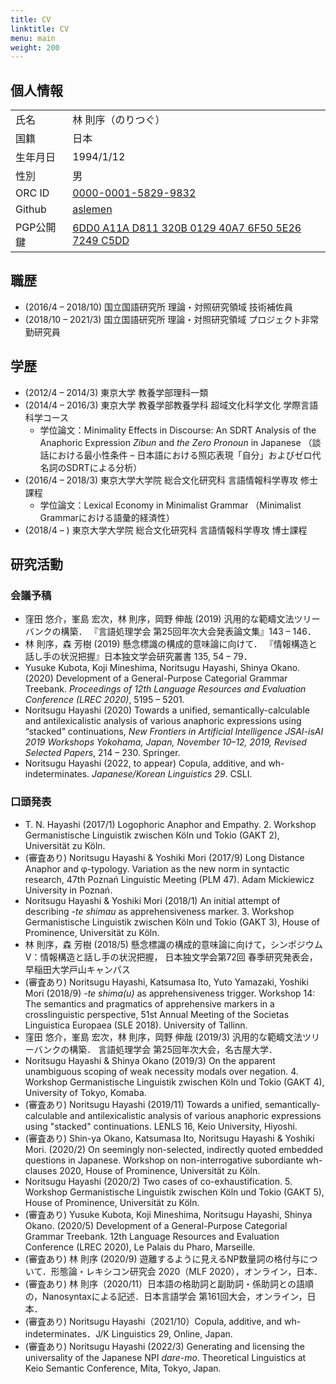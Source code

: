 ```yaml
---
title: CV
linktitle: CV
menu: main
weight: 200
---
```

## 個人情報

|           |                     | 
| --------- | ------------------- | 
| 氏名      | 林 則序（のりつぐ） | 
| 国籍      | 日本                | 
| 生年月日  | 1994/1/12           | 
| 性別      | 男                  | 
| ORC ID    | [0000-0001-5829-9832](https://orcid.org/0000-0001-5829-9832) |
| Github   | [aslemen](https://github.com/aslemen) |
| PGP公開鍵 | [6DD0 A11A D811 320B 0129 40A7 6F50 5E26 7249 C5DD](https://github.com/aslemen.gpg) | 

## 職歴
- (2016/4 &ndash; 2018/10) 国立国語研究所 理論・対照研究領域 技術補佐員
- (2018/10 &ndash; 2021/3) 国立国語研究所 理論・対照研究領域 プロジェクト非常勤研究員

## 学歴
- (2012/4 &ndash; 2014/3) 東京大学 教養学部理科一類
- (2014/4 &ndash; 2016/3) 東京大学 教養学部教養学科 超域文化科学文化 学際言語科学コース
    - 学位論文：Minimality Effects in Discourse: An SDRT Analysis of the Anaphoric Expression _Zibun_ and _the Zero Pronoun_ in Japanese
        （談話における最小性条件 &ndash; 日本語における照応表現「自分」およびゼロ代名詞のSDRTによる分析）
- (2016/4 &ndash; 2018/3) 東京大学大学院 総合文化研究科 言語情報科学専攻 修士課程
    - 学位論文：Lexical Economy in Minimalist Grammar
        （Minimalist Grammarにおける語彙的経済性）
- (2018/4 &ndash; ) 東京大学大学院 総合文化研究科 言語情報科学専攻 博士課程

## 研究活動
### 会議予稿
- 窪田 悠介，峯島 宏次，林 則序，岡野 伸哉 (2019) 汎用的な範疇文法ツリーバンクの構築．
    『言語処理学会 第25回年次大会発表論文集』143 &ndash; 146．
- 林 則序，森 芳樹 (2019) 懸念標識の構成的意味論に向けて．
    『情報構造と話し手の状況把握』日本独文学会研究叢書 135, 54 &ndash; 79．
- Yusuke Kubota, Koji Mineshima, Noritsugu Hayashi, Shinya Okano. (2020) 
    Development of a General-Purpose Categorial Grammar Treebank. 
    _Proceedings of 12th Language Resources and Evaluation Conference (LREC 2020)_, 5195 &ndash; 5201.
- Noritsugu Hayashi (2020) 
    Towards a unified, semantically-calculable and antilexicalistic analysis of various anaphoric expressions using “stacked” continuations, 
    _New Frontiers in Artificial Intelligence JSAI-isAI 2019 Workshops Yokohama, Japan, November 10–12, 2019, Revised Selected Papers_,
    214 &ndash; 230. 
    Springer.
- Noritsugu Hayashi (2022, to appear) Copula, additive, and wh-indeterminates. _Japanese/Korean Linguistics 29_. CSLI.

### 口頭発表
- T. N. Hayashi (2017/1) Logophoric Anaphor and Empathy. 
    2. Workshop Germanistische Linguistik zwischen Köln und Tokio (GAKT 2), Universität zu Köln.
- <span>(審査あり)</span> Noritsugu Hayashi & Yoshiki Mori (2017/9) Long Distance Anaphor and φ-typology. 
    Variation as the new norm in syntactic research, 47th Poznań Linguistic Meeting (PLM 47). 
    Adam Mickiewicz University in Poznań.
- Noritsugu Hayashi & Yoshiki Mori (2018/1) An initial attempt of describing _-te shimau_ as apprehensiveness marker. 
    3. Workshop Germanistische Linguistik zwischen Köln und Tokio (GAKT 3), 
    House of Prominence, Universität zu Köln.
- 林 則序，森 芳樹 (2018/5) 懸念標識の構成的意味論に向けて，シンポジウムV：情報構造と話し手の状況把握，
    日本独文学会第72回 春季研究発表会，早稲田大学戸山キャンパス
- <span>(審査あり)</span> Noritsugu Hayashi, Katsumasa Ito, Yuto Yamazaki, Yoshiki Mori (2018/9) 
    _-te shima(u)_ as apprehensiveness trigger. 
    Workshop 14: The semantics and pragmatics of apprehensive markers in a crosslinguistic perspective, 51st Annual Meeting of the Societas Linguistica Europaea (SLE 2018). 
    University of Tallinn.
- 窪田 悠介，峯島 宏次，林 則序，岡野 伸哉 (2019/3) 汎用的な範疇文法ツリーバンクの構築．
        言語処理学会 第25回年次大会，名古屋大学．
- Noritsugu Hayashi & Shinya Okano (2019/3) On the apparent unambiguous scoping of weak necessity modals over negation. 
    4. Workshop Germanistische Linguistik zwischen Köln und Tokio (GAKT 4), 
    University of Tokyo, Komaba.
- <span>(審査あり)</span> Noritsugu Hayashi (2019/11) Towards a unified, semantically-calculable and antilexicalistic analysis of various anaphoric expressions using "stacked" continuations. 
    LENLS 16, Keio University, Hiyoshi.
- <span>(審査あり)</span> Shin-ya Okano, Katsumasa Ito, Noritsugu Hayashi & Yoshiki Mori. (2020/2) 
    On seemingly non-selected, indirectly quoted embedded questions in Japanese. 
    Workshop on non-interrogative subordiante wh-clauses 2020, House of Prominence, Universität zu Köln.
- Noritsugu Hayashi (2020/2) Two cases of co-exhaustification. 
    5. Workshop Germanistische Linguistik zwischen Köln und Tokio (GAKT 5), House of Prominence, Universität zu Köln.
- <span>(審査あり)</span> Yusuke Kubota, Koji Mineshima, Noritsugu Hayashi, Shinya Okano. (2020/5) 
    Development of a General-Purpose Categorial Grammar Treebank. 
    12th Language Resources and Evaluation Conference (LREC 2020), Le Palais du Pharo, Marseille.
- <span>(審査あり)</span> 林 則序 (2020/9) 遊離するように見えるNP数量詞の格付与について．形態論・レキシコン研究会 2020（MLF 2020），オンライン，日本．
- <span>(審査あり)</span> 林 則序（2020/11）日本語の格助詞と副助詞・係助詞との語順の，Nanosyntaxによる記述．日本言語学会 第161回大会，オンライン，日本．
- <span>(審査あり)</span> Noritsugu Hayashi（2021/10）Copula, additive, and wh-indeterminates．J/K Linguistics 29, Online, Japan.
- <span>(審査あり)</span> Noritsugu Hayashi (2022/3) Generating and licensing the universality of the Japanese NPI _dare-mo_.
    Theoretical Linguistics at Keio Semantic Conference, Mita, Tokyo, Japan.